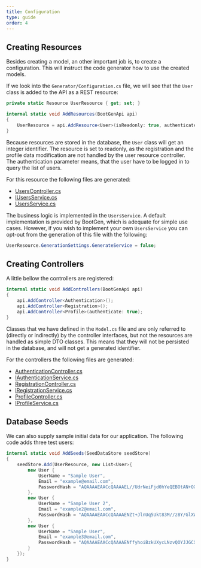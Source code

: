 ```yaml
---
title: Configuration
type: guide
order: 4
---
```


## Creating Resources

Besides creating a model, an other important job is, to create a configuration. This will instruct the code generator how to use the created models.

If we look into the `Generator/Configuration.cs` file, we will see that the `User` class is added to the API as a REST resource:

```csharp
private static Resource UserResource { get; set; }

internal static void AddResources(BootGenApi api)
{
    UserResource = api.AddResource<User>(isReadonly: true, authenticate: true);
}
```

Because resources are stored in the database, the `User` class will get an integer identifier. The resource is set to readonly, as the registration and the profile data modification are not handled by the user resource controller.
The authentication parameter means, that the user have to be logged in to query the list of users.

For this resource the following files are generated:
 * [UsersController.cs](https://github.com/BootGen/BootGenVue/blob/master/WebProject/Controllers/UsersController.cs)
 * [IUsersService.cs](https://github.com/BootGen/BootGenVue/blob/master/WebProject/Services/IUsersService.cs)
 * [UsersService.cs](https://github.com/BootGen/BootGenVue/blob/master/WebProject/Services/UsersService.cs)

The business logic is implemented in the `UsersService`. A default implementation is provided by BootGen, which is adequate for simple use cases. However, if you wish to implement your own `UsersService` you can opt-out from the generation of this file with the following:

```csharp
UserResource.GenerationSettings.GenerateService = false;
```

## Creating Controllers

A little bellow the controllers are registered:

```csharp
internal static void AddControllers(BootGenApi api)
{
    api.AddController<Authentication>();
    api.AddController<Registration>();
    api.AddController<Profile>(authenticate: true);
}
```
Classes that we have defined in the `Model.cs` file and are only referred to (directly or indirectly) by the controller interfaces, but not the resources are handled as simple DTO classes. This means that they will not be persisted in the database, and will not get a generated identifier.

For the controllers the following files are generated:
 * [AuthenticationController.cs](https://github.com/BootGen/BootGenVue/blob/master/WebProject/Controllers/AuthenticationController.cs)
 * [IAuthenticationService.cs](https://github.com/BootGen/BootGenVue/blob/master/WebProject/Services/IAuthenticationService.cs)
 * [RegistrationController.cs](https://github.com/BootGen/BootGenVue/blob/master/WebProject/Controllers/AuthenticationController.cs)
 * [IRegistrationService.cs](https://github.com/BootGen/BootGenVue/blob/master/WebProject/Services/IAuthenticationService.cs)
 * [ProfileController.cs](https://github.com/BootGen/BootGenVue/blob/master/WebProject/Controllers/AuthenticationController.cs)
 * [IProfileService.cs](https://github.com/BootGen/BootGenVue/blob/master/WebProject/Services/IAuthenticationService.cs)

## Database Seeds

We can also supply sample initial data for our application. The following code adds three test users:

```csharp
internal static void AddSeeds(SeedDataStore seedStore)
{
    seedStore.Add(UserResource, new List<User>{
        new User {
            UserName = "Sample User",
            Email = "example@email.com",
            PasswordHash = "AQAAAAEAACcQAAAAEL//UdrNeiFjd0hYeQEBOtAN+OXME8tu8kNMTg4wZUrBSt1/t0Okfs389I82ZaIU2Q==" //password123
        },
        new User {
            UserName = "Sample User 2",
            Email = "example2@email.com",
            PasswordHash = "AQAAAAEAACcQAAAAENZt+JlnUq5Ukt83M//z8Y/GlXWwYj6d260pmjQEz3Usac29eNfhmZTXHCGVOz70Hg==" //password123
        },
        new User {
            UserName = "Sample User",
            Email = "example3@email.com",
            PasswordHash = "AQAAAAEAACcQAAAAENffyhoiBzkUXycLNzvQOYJJGCXsXw+7U2ZL1ED+kCFCnDmL4yGGQT7Xkr4ZaNV8/A==" //password123
        }
    });
}
```
